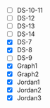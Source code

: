 * [ ] DS-10-11
* [ ] DS-12
* [ ] DS-13
* [ ] DS-14
* [x] DS-7
* [x] DS-8
* [ ] DS-9
* [x] Graph1
* [x] Graph2
* [x] Jordan1
* [x] Jordan2
* [x] Jordan3
